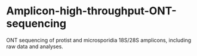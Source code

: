 # Amplicon-high-throughput-ONT-sequencing
ONT sequencing of protist and microsporidia 18S/28S amplicons, including raw data and analyses.
